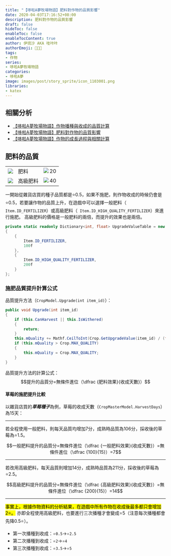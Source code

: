 ```yaml
---
title: "【哆啦A夢牧場物語】肥料對作物的品質影響"
date: 2020-04-03T17:16:52+08:00
description: 肥料對作物的品質影響
draft: false
hideToc: false
enableToc: false
enableTocContent: true
author: 伊琉沙 AKA 哇咔咔
authorEmoji: 👩🏿‍🚀
tags: 
- 作物
series:
- 哆啦A夢牧場物語
categories:
- 哆啦A夢
image: images/post/story_sprite/icon_1103001.png
libraries:
- katex
---
```

## 相關分析
+ [【哆啦A夢牧場物語】作物播種與收成的品質計算](../doraemon-story-crop-part1)
+ [【哆啦A夢牧場物語】肥料對作物的品質影響](../doraemon-story-crop-part2)
+ [【哆啦A夢牧場物語】作物的成長過程與相關計算](../doraemon-story-crop-part3)

## 肥料的品質
<table>
    <tr>
        <td><img src= "/images/post/story_sprite/icon_1103000.png"></td>
        <td>肥料</td>
        <td><img align="left" src= "/images/post/story_sprite/Icon_Money_01.png">20</td>
    </tr>  
    <tr>
        <td><img src= "/images/post/story_sprite/icon_1103001.png"></td>
        <td>高級肥料</td>
        <td><img align="left" src= "/images/post/story_sprite/Icon_Money_01.png">40</td>
    </tr>  
</table>

一開始從雜貨店買的種子品質都是⭐️0.5，如果不施肥，則作物收成的時候仍會是⭐️0.5，若要讓作物的品質上升，在遊戲中可以選擇一般肥料（` Item.ID_FERTILIZER`）或高級肥料（` Item.ID_HIGH_QUALITY_FERTILIZER`）來進行施肥。
高級肥料的價格是一般肥料的兩倍，而提升的效果也是兩倍。
```C#
private static readonly Dictionary<int, float> UpgradeValueTable = new Dictionary<int, float>
{
    {
        Item.ID_FERTILIZER,
        100f
    },
    {
        Item.ID_HIGH_QUALITY_FERTILIZER,
        200f
    }
};
```
### 施肥品質提升計算公式
品質提升方法（`CropModel.Upgrade(int item_id)`）：
```C#
public void Upgrade(int item_id)
{
    if (this.CanHarvest || this.IsWithered)
    {
        return;
    }
    this.mQuality += Mathf.CeilToInt(Crop.GetUpgradeValue(item_id) / (float)this.Master.HarvestDays);
    if (this.mQuality > Crop.MAX_QUALITY)
    {
        this.mQuality = Crop.MAX_QUALITY;
    }
}
```
品質提升方法的計算公式：
$$提升的品質分=無條件進位（\dfrac {肥料效果}{收成天數}）$$

#### 草莓的施肥提升比較
以雜貨店買的***草莓種子***為例，草莓的收成天數（`CropMasterModel.HarvestDays`）為15天：
*******
若全程使用一般肥料，則每天品質均增加7分，成熟時品質為106分，採收後的草莓為⭐️1.5。
$$一般肥料提升的品質分=無條件進位（\dfrac {一般肥料效果}{收成天數}）=無條件進位（\dfrac {100}{15}）=7$$
*******
若改用高級肥料，每天品質則增加14分，成熟時品質為211分，採收後的草莓為⭐️2.5。
$$高級肥料提升的品質分=無條件進位（\dfrac {高級肥料效果}{收成天數}）=無條件進位（\dfrac {200}{15}）=14$$
*******
<mark>事實上，根據作物資料的分析結果，在遊戲中所有作物在收成後最多都只會增加2⭐️。</mark>
亦即全程使用高級肥料，也要進行三次播種才會變成⭐️5（注意每次播種都會先降0.5⭐️）。
+ 第一次播種到收成：`⭐️0.5`→`⭐️2.5`
+ 第二次播種到收成：`⭐️2`→`⭐️4`
+ 第三次播種到收成：`⭐️3.5`→`⭐️5`
